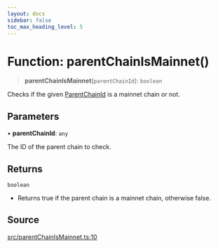 ```yaml
---
layout: docs
sidebar: false
toc_max_heading_level: 5
---
```


# Function: parentChainIsMainnet()

> **parentChainIsMainnet**(`parentChainId`): `boolean`

Checks if the given [ParentChainId](../../types/ParentChain/type-aliases/ParentChainId.md) is a mainnet chain or not.

## Parameters

• **parentChainId**: `any`

The ID of the parent chain to check.

## Returns

`boolean`

- Returns true if the parent chain is a mainnet chain, otherwise false.

## Source

[src/parentChainIsMainnet.ts:10](https://github.com/anegg0/arbitrum-orbit-sdk/blob/b24cbe9cd68eb30d18566196d2c909bd4086db10/src/parentChainIsMainnet.ts#L10)

